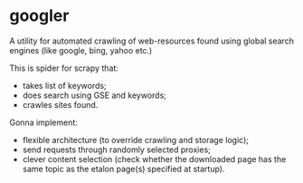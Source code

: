 googler
=======

A utility for automated crawling of web-resources found using global search engines (like google, bing, yahoo etc.)

This is spider for scrapy that:
* takes list of keywords;
* does search using GSE and keywords;
* crawles sites found.

Gonna implement:
* flexible architecture (to override crawling and storage logic);
* send requests through randomly selected proxies;
* clever content selection (check whether the downloaded page has the same topic as the etalon page(s) specified at startup).
